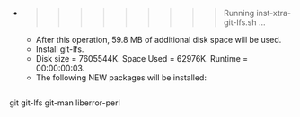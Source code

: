 * >>>>>>>>> Running inst-xtra-git-lfs.sh ...
  * After this operation, 59.8 MB of additional disk space will be used.
  * Install git-lfs.
  * Disk size = 7605544K. Space Used = 62976K. Runtime = 00:00:00:03.
  * The following NEW packages will be installed:
  ```bash
git git-lfs git-man liberror-perl
  ```
